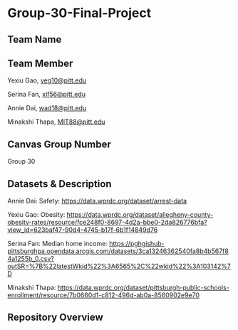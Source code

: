 # Group-30-Final-Project

## Team Name 


## Team Member
Yexiu Gao, yeg10@pitt.edu

Serina Fan, xif56@pitt.edu

Annie Dai, wad18@pitt.edu

Minakshi Thapa, MIT88@pitt.edu

## Canvas Group Number
Group 30

## Datasets & Description
Annie Dai: Safety: https://data.wprdc.org/dataset/arrest-data

Yexiu Gao: Obesity: https://data.wprdc.org/dataset/allegheny-county-obesity-rates/resource/fce248f0-8697-4d2a-bbe0-2da826776bfa?view_id=623baf47-90d4-4745-b17f-6b1f14849d76

Serina Fan: Median home income: https://pghgishub-pittsburghpa.opendata.arcgis.com/datasets/3ca13246362540fa8b4b567f84a1255b_0.csv?outSR=%7B%22latestWkid%22%3A6565%2C%22wkid%22%3A103142%7D

Minakshi Thapa: https://data.wprdc.org/dataset/pittsburgh-public-schools-enrollment/resource/7b0660d1-c812-496d-ab0a-8560902e9e70

## Repository Overview

